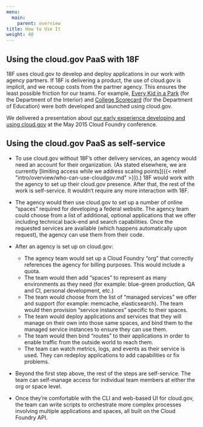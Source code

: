 ```yaml
---
menu:
  main:
    parent: overview
title: How to Use It
weight: 40
---
```


## Using the cloud.gov PaaS with 18F

18F uses cloud.gov to develop and deploy applications in our work with agency partners. If 18F is delivering a product, the use of cloud.gov is implicit, and we recoup costs from the partner agency. This ensures the least possible friction for our teams. For example, [Every Kid in a Park](https://everykidinapark.gov/) (for the Department of the Interior) and [College Scorecard](https://collegescorecard.ed.gov/) (for the Department of Education) were both developed and launched using cloud.gov.

We delivered a presentation about [our early experience developing and using cloud.gov](http://www.altoros.com/cflive/gsa-cuts-app-deployment-from-14-months-to-2-3-days-with-cloud-foundry/) at the May 2015 Cloud Foundry conference.

## Using the cloud.gov PaaS as self-service

- To use cloud.gov without 18F’s other delivery services, an agency would need an account for their organization. (As stated elsewhere, we are currently [limiting access while we address scaling points]({{< relref "intro/overview/who-can-use-cloudgov.md" >}}).) 18F would work with the agency to set up their cloud.gov presence. After that, the rest of the work is self-service. It wouldn‘t require any more interaction with 18F.

- The agency would then use cloud.gov to set up a number of online “spaces” required for developing a federal website. The agency team could choose from a list of additional, optional applications that we offer including technical back-end and search capabilities. Once the requested services are available (which happens automatically upon request), the agency can use them from their code.

- After an agency is set up on cloud.gov:
  - The agency team would set up a Cloud Foundry “org” that correctly references the agency for billing purposes. This would include a quota.
  - The team would then add “spaces” to represent as many environments as they need (for example: blue-green production, QA and CI, personal development, etc.)
  - The team would choose from the list of “managed services” we offer and support (for example: memcache, elasticsearch). The team would then provision “service instances” specific to their spaces.
  - The team would deploy applications and services that they will manage on their own into those same spaces, and bind them to the managed service instances to ensure they can use them.
  - The team would then bind “routes” to their applications in order to enable traffic from the outside world to reach them.
  - The team can watch metrics, logs, and events as their service is used. They can redeploy applications to add capabilities or fix problems.

- Beyond the first step above, the rest of the steps are self-service. The team can self-manage access for individual team members at either the org or space level.

- Once they’re comfortable with the CLI and web-based UI for cloud.gov, the team can write scripts to orchestrate more complex processes involving multiple applications and spaces, all built on the Cloud Foundry API.
